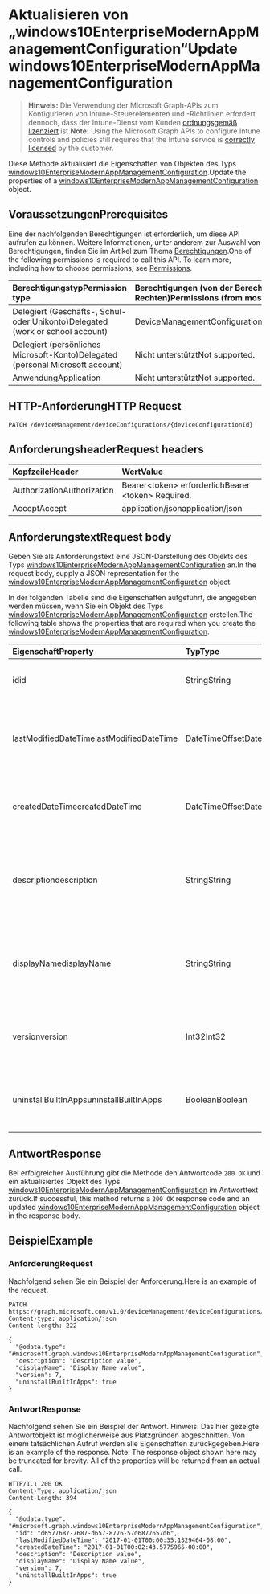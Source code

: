 # <a name="update-windows10enterprisemodernappmanagementconfiguration"></a><span data-ttu-id="32762-101">Aktualisieren von „windows10EnterpriseModernAppManagementConfiguration“</span><span class="sxs-lookup"><span data-stu-id="32762-101">Update windows10EnterpriseModernAppManagementConfiguration</span></span>

> <span data-ttu-id="32762-102">**Hinweis:** Die Verwendung der Microsoft Graph-APIs zum Konfigurieren von Intune-Steuerelementen und -Richtlinien erfordert dennoch, dass der Intune-Dienst vom Kunden [ordnungsgemäß lizenziert](https://go.microsoft.com/fwlink/?linkid=839381) ist.</span><span class="sxs-lookup"><span data-stu-id="32762-102">**Note:** Using the Microsoft Graph APIs to configure Intune controls and policies still requires that the Intune service is [correctly licensed](https://go.microsoft.com/fwlink/?linkid=839381) by the customer.</span></span>

<span data-ttu-id="32762-103">Diese Methode aktualisiert die Eigenschaften von Objekten des Typs [windows10EnterpriseModernAppManagementConfiguration](../resources/intune_deviceconfig_windows10enterprisemodernappmanagementconfiguration.md).</span><span class="sxs-lookup"><span data-stu-id="32762-103">Update the properties of a [windows10EnterpriseModernAppManagementConfiguration](../resources/intune_deviceconfig_windows10enterprisemodernappmanagementconfiguration.md) object.</span></span>
## <a name="prerequisites"></a><span data-ttu-id="32762-104">Voraussetzungen</span><span class="sxs-lookup"><span data-stu-id="32762-104">Prerequisites</span></span>
<span data-ttu-id="32762-p101">Eine der nachfolgenden Berechtigungen ist erforderlich, um diese API aufrufen zu können. Weitere Informationen, unter anderem zur Auswahl von Berechtigungen, finden Sie im Artikel zum Thema [Berechtigungen](../../../concepts/permissions_reference.md).</span><span class="sxs-lookup"><span data-stu-id="32762-p101">One of the following permissions is required to call this API. To learn more, including how to choose permissions, see [Permissions](../../../concepts/permissions_reference.md).</span></span>

|<span data-ttu-id="32762-107">Berechtigungstyp</span><span class="sxs-lookup"><span data-stu-id="32762-107">Permission type</span></span>|<span data-ttu-id="32762-108">Berechtigungen (von der Berechtigung mit den meisten Rechten zu der mit den wenigsten Rechten)</span><span class="sxs-lookup"><span data-stu-id="32762-108">Permissions (from most to least privileged)</span></span>|
|:---|:---|
|<span data-ttu-id="32762-109">Delegiert (Geschäfts-, Schul- oder Unikonto)</span><span class="sxs-lookup"><span data-stu-id="32762-109">Delegated (work or school account)</span></span>|<span data-ttu-id="32762-110">DeviceManagementConfiguration.ReadWrite.All</span><span class="sxs-lookup"><span data-stu-id="32762-110">DeviceManagementConfiguration.ReadWrite.All</span></span>|
|<span data-ttu-id="32762-111">Delegiert (persönliches Microsoft-Konto)</span><span class="sxs-lookup"><span data-stu-id="32762-111">Delegated (personal Microsoft account)</span></span>|<span data-ttu-id="32762-112">Nicht unterstützt</span><span class="sxs-lookup"><span data-stu-id="32762-112">Not supported.</span></span>|
|<span data-ttu-id="32762-113">Anwendung</span><span class="sxs-lookup"><span data-stu-id="32762-113">Application</span></span>|<span data-ttu-id="32762-114">Nicht unterstützt</span><span class="sxs-lookup"><span data-stu-id="32762-114">Not supported.</span></span>|

## <a name="http-request"></a><span data-ttu-id="32762-115">HTTP-Anforderung</span><span class="sxs-lookup"><span data-stu-id="32762-115">HTTP Request</span></span>
<!-- {
  "blockType": "ignored"
}
-->
``` http
PATCH /deviceManagement/deviceConfigurations/{deviceConfigurationId}
```

## <a name="request-headers"></a><span data-ttu-id="32762-116">Anforderungsheader</span><span class="sxs-lookup"><span data-stu-id="32762-116">Request headers</span></span>
|<span data-ttu-id="32762-117">Kopfzeile</span><span class="sxs-lookup"><span data-stu-id="32762-117">Header</span></span>|<span data-ttu-id="32762-118">Wert</span><span class="sxs-lookup"><span data-stu-id="32762-118">Value</span></span>|
|:---|:---|
|<span data-ttu-id="32762-119">Authorization</span><span class="sxs-lookup"><span data-stu-id="32762-119">Authorization</span></span>|<span data-ttu-id="32762-120">Bearer&lt;token&gt; erforderlich</span><span class="sxs-lookup"><span data-stu-id="32762-120">Bearer &lt;token&gt; Required.</span></span>|
|<span data-ttu-id="32762-121">Accept</span><span class="sxs-lookup"><span data-stu-id="32762-121">Accept</span></span>|<span data-ttu-id="32762-122">application/json</span><span class="sxs-lookup"><span data-stu-id="32762-122">application/json</span></span>|

## <a name="request-body"></a><span data-ttu-id="32762-123">Anforderungstext</span><span class="sxs-lookup"><span data-stu-id="32762-123">Request body</span></span>
<span data-ttu-id="32762-124">Geben Sie als Anforderungstext eine JSON-Darstellung des Objekts des Typs [windows10EnterpriseModernAppManagementConfiguration](../resources/intune_deviceconfig_windows10enterprisemodernappmanagementconfiguration.md) an.</span><span class="sxs-lookup"><span data-stu-id="32762-124">In the request body, supply a JSON representation for the [windows10EnterpriseModernAppManagementConfiguration](../resources/intune_deviceconfig_windows10enterprisemodernappmanagementconfiguration.md) object.</span></span>

<span data-ttu-id="32762-125">In der folgenden Tabelle sind die Eigenschaften aufgeführt, die angegeben werden müssen, wenn Sie ein Objekt des Typs [windows10EnterpriseModernAppManagementConfiguration](../resources/intune_deviceconfig_windows10enterprisemodernappmanagementconfiguration.md) erstellen.</span><span class="sxs-lookup"><span data-stu-id="32762-125">The following table shows the properties that are required when you create the [windows10EnterpriseModernAppManagementConfiguration](../resources/intune_deviceconfig_windows10enterprisemodernappmanagementconfiguration.md).</span></span>

|<span data-ttu-id="32762-126">Eigenschaft</span><span class="sxs-lookup"><span data-stu-id="32762-126">Property</span></span>|<span data-ttu-id="32762-127">Typ</span><span class="sxs-lookup"><span data-stu-id="32762-127">Type</span></span>|<span data-ttu-id="32762-128">Beschreibung</span><span class="sxs-lookup"><span data-stu-id="32762-128">Description</span></span>|
|:---|:---|:---|
|<span data-ttu-id="32762-129">id</span><span class="sxs-lookup"><span data-stu-id="32762-129">id</span></span>|<span data-ttu-id="32762-130">String</span><span class="sxs-lookup"><span data-stu-id="32762-130">String</span></span>|<span data-ttu-id="32762-131">Schlüssel der Entität.</span><span class="sxs-lookup"><span data-stu-id="32762-131">Key of the entity.</span></span> <span data-ttu-id="32762-132">Geerbt von [deviceConfiguration](../resources/intune_deviceconfig_deviceconfiguration.md).</span><span class="sxs-lookup"><span data-stu-id="32762-132">Inherited from [deviceConfiguration](../resources/intune_deviceconfig_deviceconfiguration.md)</span></span>|
|<span data-ttu-id="32762-133">lastModifiedDateTime</span><span class="sxs-lookup"><span data-stu-id="32762-133">lastModifiedDateTime</span></span>|<span data-ttu-id="32762-134">DateTimeOffset</span><span class="sxs-lookup"><span data-stu-id="32762-134">DateTimeOffset</span></span>|<span data-ttu-id="32762-135">Datum und Uhrzeit der letzten Änderung des Objekts.</span><span class="sxs-lookup"><span data-stu-id="32762-135">DateTime the object was last modified.</span></span> <span data-ttu-id="32762-136">Geerbt von [deviceConfiguration](../resources/intune_deviceconfig_deviceconfiguration.md).</span><span class="sxs-lookup"><span data-stu-id="32762-136">Inherited from [deviceConfiguration](../resources/intune_deviceconfig_deviceconfiguration.md)</span></span>|
|<span data-ttu-id="32762-137">createdDateTime</span><span class="sxs-lookup"><span data-stu-id="32762-137">createdDateTime</span></span>|<span data-ttu-id="32762-138">DateTimeOffset</span><span class="sxs-lookup"><span data-stu-id="32762-138">DateTimeOffset</span></span>|<span data-ttu-id="32762-139">Datum und Uhrzeit der Erstellung des Objekts.</span><span class="sxs-lookup"><span data-stu-id="32762-139">DateTime the object was created.</span></span> <span data-ttu-id="32762-140">Geerbt von [deviceConfiguration](../resources/intune_deviceconfig_deviceconfiguration.md).</span><span class="sxs-lookup"><span data-stu-id="32762-140">Inherited from [deviceConfiguration](../resources/intune_deviceconfig_deviceconfiguration.md)</span></span>|
|<span data-ttu-id="32762-141">description</span><span class="sxs-lookup"><span data-stu-id="32762-141">description</span></span>|<span data-ttu-id="32762-142">String</span><span class="sxs-lookup"><span data-stu-id="32762-142">String</span></span>|<span data-ttu-id="32762-143">Beschreibung der Gerätekonfiguration (vom Administrator festgelegt).</span><span class="sxs-lookup"><span data-stu-id="32762-143">Admin provided description of the Device Configuration.</span></span> <span data-ttu-id="32762-144">Geerbt von [deviceConfiguration](../resources/intune_deviceconfig_deviceconfiguration.md).</span><span class="sxs-lookup"><span data-stu-id="32762-144">Inherited from [deviceConfiguration](../resources/intune_deviceconfig_deviceconfiguration.md)</span></span>|
|<span data-ttu-id="32762-145">displayName</span><span class="sxs-lookup"><span data-stu-id="32762-145">displayName</span></span>|<span data-ttu-id="32762-146">String</span><span class="sxs-lookup"><span data-stu-id="32762-146">String</span></span>|<span data-ttu-id="32762-147">Name der Gerätekonfiguration (vom Administrator festgelegt).</span><span class="sxs-lookup"><span data-stu-id="32762-147">Admin provided name of the device configuration.</span></span> <span data-ttu-id="32762-148">Geerbt von [deviceConfiguration](../resources/intune_deviceconfig_deviceconfiguration.md).</span><span class="sxs-lookup"><span data-stu-id="32762-148">Inherited from [deviceConfiguration](../resources/intune_deviceconfig_deviceconfiguration.md)</span></span>|
|<span data-ttu-id="32762-149">version</span><span class="sxs-lookup"><span data-stu-id="32762-149">version</span></span>|<span data-ttu-id="32762-150">Int32</span><span class="sxs-lookup"><span data-stu-id="32762-150">Int32</span></span>|<span data-ttu-id="32762-151">Version der Gerätekonfiguration.</span><span class="sxs-lookup"><span data-stu-id="32762-151">Version of the device configuration.</span></span> <span data-ttu-id="32762-152">Geerbt von [deviceConfiguration](../resources/intune_deviceconfig_deviceconfiguration.md).</span><span class="sxs-lookup"><span data-stu-id="32762-152">Inherited from [deviceConfiguration](../resources/intune_deviceconfig_deviceconfiguration.md)</span></span>|
|<span data-ttu-id="32762-153">uninstallBuiltInApps</span><span class="sxs-lookup"><span data-stu-id="32762-153">uninstallBuiltInApps</span></span>|<span data-ttu-id="32762-154">Boolean</span><span class="sxs-lookup"><span data-stu-id="32762-154">Boolean</span></span>|<span data-ttu-id="32762-155">Gibt an, ob eine festgelegte Liste integrierter Windows-Apps deinstalliert werden soll.</span><span class="sxs-lookup"><span data-stu-id="32762-155">Indicates whether or not to uninstall a fixed list of built-in Windows apps.</span></span>|



## <a name="response"></a><span data-ttu-id="32762-156">Antwort</span><span class="sxs-lookup"><span data-stu-id="32762-156">Response</span></span>
<span data-ttu-id="32762-157">Bei erfolgreicher Ausführung gibt die Methode den Antwortcode `200 OK` und ein aktualisiertes Objekt des Typs [windows10EnterpriseModernAppManagementConfiguration](../resources/intune_deviceconfig_windows10enterprisemodernappmanagementconfiguration.md) im Antworttext zurück.</span><span class="sxs-lookup"><span data-stu-id="32762-157">If successful, this method returns a `200 OK` response code and an updated [windows10EnterpriseModernAppManagementConfiguration](../resources/intune_deviceconfig_windows10enterprisemodernappmanagementconfiguration.md) object in the response body.</span></span>

## <a name="example"></a><span data-ttu-id="32762-158">Beispiel</span><span class="sxs-lookup"><span data-stu-id="32762-158">Example</span></span>
### <a name="request"></a><span data-ttu-id="32762-159">Anforderung</span><span class="sxs-lookup"><span data-stu-id="32762-159">Request</span></span>
<span data-ttu-id="32762-160">Nachfolgend sehen Sie ein Beispiel der Anforderung.</span><span class="sxs-lookup"><span data-stu-id="32762-160">Here is an example of the request.</span></span>
``` http
PATCH https://graph.microsoft.com/v1.0/deviceManagement/deviceConfigurations/{deviceConfigurationId}
Content-type: application/json
Content-length: 222

{
  "@odata.type": "#microsoft.graph.windows10EnterpriseModernAppManagementConfiguration",
  "description": "Description value",
  "displayName": "Display Name value",
  "version": 7,
  "uninstallBuiltInApps": true
}
```

### <a name="response"></a><span data-ttu-id="32762-161">Antwort</span><span class="sxs-lookup"><span data-stu-id="32762-161">Response</span></span>
<span data-ttu-id="32762-p108">Nachfolgend sehen Sie ein Beispiel der Antwort. Hinweis: Das hier gezeigte Antwortobjekt ist möglicherweise aus Platzgründen abgeschnitten. Von einem tatsächlichen Aufruf werden alle Eigenschaften zurückgegeben.</span><span class="sxs-lookup"><span data-stu-id="32762-p108">Here is an example of the response. Note: The response object shown here may be truncated for brevity. All of the properties will be returned from an actual call.</span></span>
``` http
HTTP/1.1 200 OK
Content-Type: application/json
Content-Length: 394

{
  "@odata.type": "#microsoft.graph.windows10EnterpriseModernAppManagementConfiguration",
  "id": "d6577687-7687-d657-8776-57d6877657d6",
  "lastModifiedDateTime": "2017-01-01T00:00:35.1329464-08:00",
  "createdDateTime": "2017-01-01T00:02:43.5775965-08:00",
  "description": "Description value",
  "displayName": "Display Name value",
  "version": 7,
  "uninstallBuiltInApps": true
}
```



